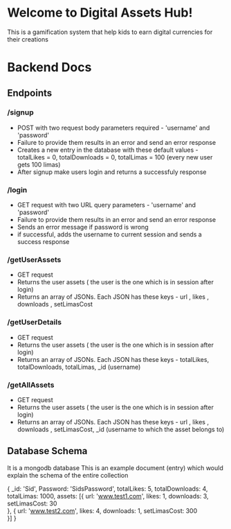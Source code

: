 # Welcome to Digital Assets Hub!

This is a gamification system that help kids to earn digital currencies for their creations

# Backend Docs

## Endpoints

### /signup
- POST with two request body parameters required - 'username' and 'password'
- Failure to provide them results in an error and send an error response
- Creates a new entry in the database with these default values - totalLikes = 0, totalDownloads = 0, totalLimas = 100 (every new user gets 100 limas)
- After signup make users login and returns a successfuly response

### /login
- GET request with two URL query parameters - 'username' and 'password'
- Failure to provide them results in an error and send an error response
- Sends an error message if password is wrong
- if successful, adds the username to current session and sends a success response

### /getUserAssets
- GET request 
- Returns the user assets ( the user is the one which is in session after login)
- Returns an array of JSONs. Each JSON has these keys - url , likes , downloads , setLimasCost

### /getUserDetails
- GET request 
- Returns the user assets ( the user is the one which is in session after login)
- Returns an array of JSONs. Each JSON has these keys - totalLikes, totalDownloads, totalLimas, _id (username)

### /getAllAssets
- GET request 
- Returns the user assets ( the user is the one which is in session after login)
- Returns an array of JSONs. Each JSON has these keys - url , likes , downloads , setLimasCost, _id (username to which the asset belongs to)

## Database Schema

It is a mongodb database
This is an example document (entry) which would explain the schema of the entire collection

{
   _id: 'Sid',
   Password: 'SidsPassword', 
   totalLikes: 5,
   totalDownloads: 4,
   totalLimas: 1000,
   assets: [{
   	url: 'www.test1.com',
   	likes: 1,
      downloads: 3,
      setLimasCost: 30   	
   }, {
      url: 'www.test2.com',
      likes: 4,
      downloads: 1,
      setLimasCost: 300  
   }]
}